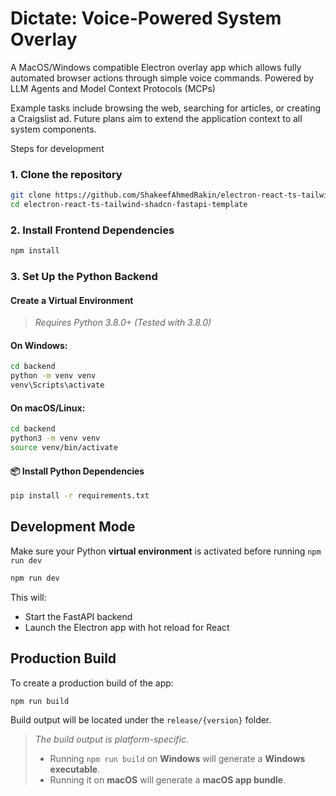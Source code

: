 # Dictate: Voice-Powered System Overlay

A MacOS/Windows compatible Electron overlay app which allows fully automated browser actions through simple voice commands. Powered by LLM Agents and Model Context Protocols (MCPs)  

Example tasks include browsing the web, searching for articles, or creating a Craigslist ad. Future plans aim to extend the application context to all system components.  

Steps for development  

### 1. Clone the repository

```bash
git clone https://github.com/ShakeefAhmedRakin/electron-react-ts-tailwind-shadcn-fastapi-template.git
cd electron-react-ts-tailwind-shadcn-fastapi-template
```

### 2. Install Frontend Dependencies

```bash
npm install
```

### 3. Set Up the Python Backend

#### Create a Virtual Environment

> _Requires Python 3.8.0+ (Tested with 3.8.0)_

#### On **Windows**:

```bash
cd backend
python -m venv venv
venv\Scripts\activate
```

#### On **macOS/Linux**:

```bash
cd backend
python3 -m venv venv
source venv/bin/activate
```

#### 📦 Install Python Dependencies

```bash
pip install -r requirements.txt
```

## Development Mode

Make sure your Python **virtual environment** is activated before running `npm run dev`

```bash
npm run dev
```

This will:

- Start the FastAPI backend
- Launch the Electron app with hot reload for React

## Production Build

To create a production build of the app:

```bash
npm run build
```

Build output will be located under the `release/{version}` folder.

> _The build output is platform-specific._
>
> - Running `npm run build` on **Windows** will generate a **Windows executable**.
> - Running it on **macOS** will generate a **macOS app bundle**.
